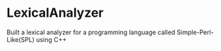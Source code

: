 # LexicalAnalyzer
Built a lexical analyzer for a programming language called Simple-Perl-Like(SPL) using C++
